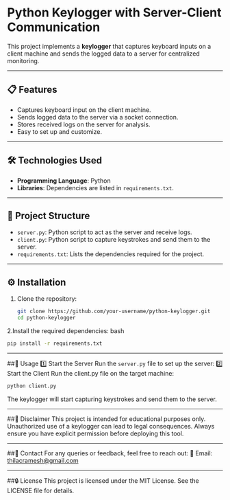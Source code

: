 # Python Keylogger with Server-Client Communication  

This project implements a **keylogger** that captures keyboard inputs on a client machine and sends the logged data to a server for centralized monitoring.  

---

## 📋 Features  

- Captures keyboard input on the client machine.  
- Sends logged data to the server via a socket connection.  
- Stores received logs on the server for analysis.  
- Easy to set up and customize.  

---

## 🛠️ Technologies Used  

- **Programming Language**: Python  
- **Libraries**: Dependencies are listed in `requirements.txt`.  

---

## 📂 Project Structure  

- `server.py`: Python script to act as the server and receive logs.  
- `client.py`: Python script to capture keystrokes and send them to the server.  
- `requirements.txt`: Lists the dependencies required for the project.  

---

## ⚙️ Installation  

1. Clone the repository:  
   ```bash  
   git clone https://github.com/your-username/python-keylogger.git  
   cd python-keylogger  
2.Install the required dependencies:
bash
```bash
pip install -r requirements.txt
```

---
##🚀 Usage
1️⃣ Start the Server
Run the ```server.py``` file to set up the server:
2️⃣ Start the Client
Run the client.py file on the target machine:

```bash
python client.py
```
The keylogger will start capturing keystrokes and send them to the server.

---
##🚨 Disclaimer
This project is intended for educational purposes only. Unauthorized use of a keylogger can lead to legal consequences. Always ensure you have explicit permission before deploying this tool.

---
##📧 Contact
For any queries or feedback, feel free to reach out:
📧 Email: thilacramesh@gmail.com

---

##🔒 License
This project is licensed under the MIT License. See the LICENSE file for details.


